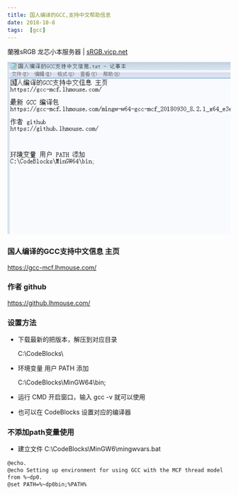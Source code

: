 ```yaml
---
title: 国人编译的GCC,支持中文帮助信息
date: 2018-10-8
tags:  [gcc]
---
```


蘭雅sRGB 龙芯小本服务器 | [sRGB.vicp.net](http://sRGB.vicp.net)

![](/webp/gcc-mcf.webp)

### 国人编译的GCC支持中文信息 主页
https://gcc-mcf.lhmouse.com/   

###  作者 github
https://github.lhmouse.com/

### 设置方法
- 下载最新的把版本，解压到对应目录

	C:\CodeBlocks\

- 环境变量 用户 PATH 添加

	C:\CodeBlocks\MinGW64\bin;

- 运行 CMD 开启窗口，输入 gcc -v 就可以使用
- 也可以在 CodeBlocks 设置对应的编译器

### 不添加path变量使用
- 建立文件 C:\CodeBlocks\MinGW6\mingwvars.bat
```
@echo.
@echo Setting up environment for using GCC with the MCF thread model from %~dp0.
@set PATH=%~dp0bin;%PATH%

```